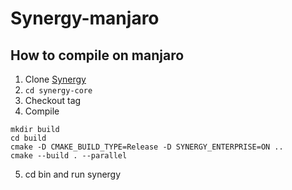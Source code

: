 # Synergy-manjaro

## How to compile on manjaro

1. Clone [Synergy](https://github.com/symless/synergy-core)
2. `cd synergy-core`
3. Checkout tag
4. Compile
```
mkdir build
cd build
cmake -D CMAKE_BUILD_TYPE=Release -D SYNERGY_ENTERPRISE=ON ..
cmake --build . --parallel
```
5. cd bin and run synergy
